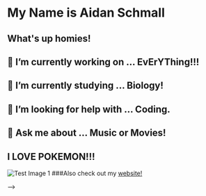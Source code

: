 # My Name is Aidan Schmall
## What's up homies! 
## 🔭 I’m currently working on ... EvErYThing!!!
## 🌱 I’m currently studying ... Biology!
## 🤔 I’m looking for help with ... Coding.
## 💬 Ask me about ... Music or Movies!
## I LOVE POKEMON!!!
![Test Image 1](https://i.pinimg.com/originals/58/bf/1d/58bf1df645702bdc9e38ef9014a1f3d1.png)
###Also check out my [website!](www.aws-music.com)


-->

